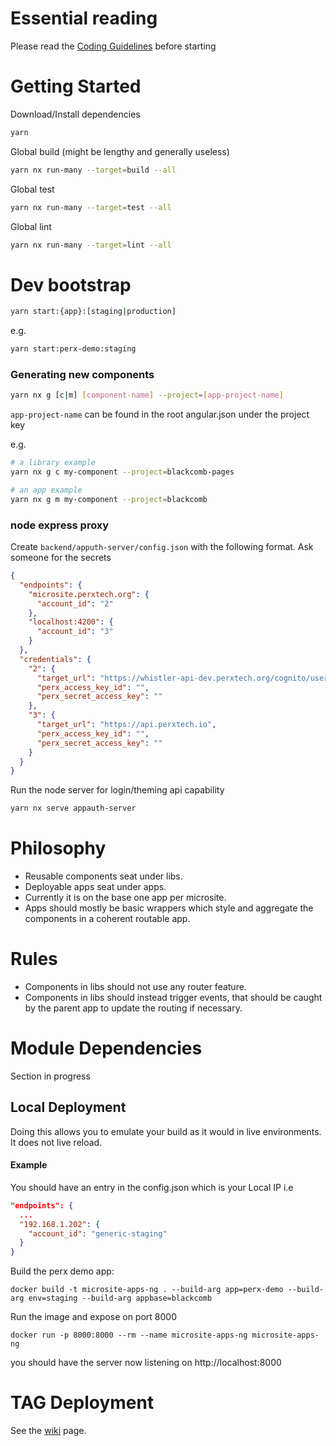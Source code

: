 # Essential reading

Please read the [Coding Guidelines](coding-guidelines.md) before starting

# Getting Started

Download/Install dependencies

```bash
yarn
```

Global build (might be lengthy and generally useless)

```bash
yarn nx run-many --target=build --all
```

Global test

```bash
yarn nx run-many --target=test --all
```

Global lint

```bash
yarn nx run-many --target=lint --all
```

# Dev bootstrap

```bash
yarn start:{app}:[staging|production]
```

e.g.
```bash
yarn start:perx-demo:staging
```

### Generating new components
```bash
yarn nx g [c|m] [component-name] --project=[app-project-name]
```
`app-project-name` can be found in the root angular.json under the project key

e.g. 
```bash
# a library example
yarn nx g c my-component --project=blackcomb-pages

# an app example
yarn nx g m my-component --project=blackcomb
```
### node express proxy

Create `backend/apputh-server/config.json` with the following format. Ask someone for the secrets

```json
{
  "endpoints": {
    "microsite.perxtech.org": {
      "account_id": "2"
    },
    "localhost:4200": {
      "account_id": "3"
    }
  },
  "credentials": {
    "2": {
      "target_url": "https://whistler-api-dev.perxtech.org/cognito/users",
      "perx_access_key_id": "",
      "perx_secret_access_key": ""
    },
    "3": {
      "target_url": "https://api.perxtech.io",
      "perx_access_key_id": "",
      "perx_secret_access_key": ""
    }
  }
}
```

Run the node server for login/theming api capability

```bash
yarn nx serve appauth-server
```

# Philosophy

- Reusable components seat under libs.
- Deployable apps seat under apps.
- Currently it is on the base one app per microsite.
- Apps should mostly be basic wrappers which style and aggregate the components in a coherent routable app.

# Rules

- Components in libs should not use any router feature.
- Components in libs should instead trigger events, that should be caught by the parent app to update the routing if necessary.

# Module Dependencies

Section in progress

## Local Deployment

Doing this allows you to emulate your build as it would in live environments. It does not live reload.

#### Example

You should have an entry in the config.json which is your Local IP i.e
```json
"endpoints": {
  ...
  "192.168.1.202": {
    "account_id": "generic-staging"
  }
}
```

Build the perx demo app:
```
docker build -t microsite-apps-ng . --build-arg app=perx-demo --build-arg env=staging --build-arg appbase=blackcomb
```

Run the image and expose on port 8000
```
docker run -p 8000:8000 --rm --name microsite-apps-ng microsite-apps-ng
```

you should have the server now listening on http://localhost:8000

# TAG Deployment

See the [wiki](../../wiki/Tag-Deployment) page.
